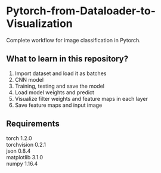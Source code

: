 # Pytorch-from-Dataloader-to-Visualization
Complete workflow for image classification in Pytorch.

## What to learn in this repository?

1. Import dataset and load it as batches
2. CNN model
3. Training, testing and save the model
4. Load model weights and predict
5. Visualize filter weights and feature maps in each layer
6. Save feature maps and input image

## Requirements
torch 1.2.0\
torchvision 0.2.1\
json 0.8.4\
matplotlib 3.1.0\
numpy 1.16.4
